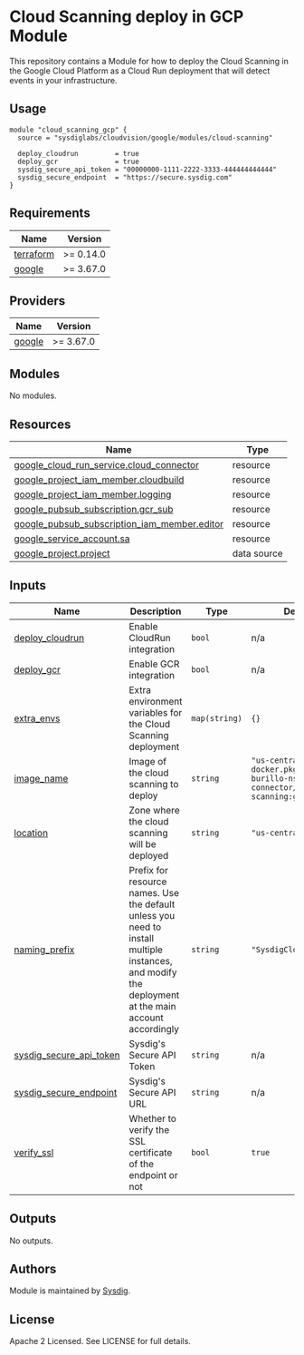 # Cloud Scanning deploy in GCP Module

This repository contains a Module for how to deploy the Cloud Scanning in the Google Cloud Platform as a Cloud Run
deployment that will detect events in your infrastructure.

## Usage

```hcl
module "cloud_scanning_gcp" {
  source = "sysdiglabs/cloudvision/google/modules/cloud-scanning"

  deploy_cloudrun         = true
  deploy_gcr              = true
  sysdig_secure_api_token = "00000000-1111-2222-3333-444444444444"
  sysdig_secure_endpoint  = "https://secure.sysdig.com"
}
```

<!-- BEGINNING OF PRE-COMMIT-TERRAFORM DOCS HOOK -->
## Requirements

| Name | Version |
|------|---------|
| <a name="requirement_terraform"></a> [terraform](#requirement\_terraform) | >= 0.14.0 |
| <a name="requirement_google"></a> [google](#requirement\_google) | >= 3.67.0 |

## Providers

| Name | Version |
|------|---------|
| <a name="provider_google"></a> [google](#provider\_google) | >= 3.67.0 |

## Modules

No modules.

## Resources

| Name | Type |
|------|------|
| [google_cloud_run_service.cloud_connector](https://registry.terraform.io/providers/hashicorp/google/latest/docs/resources/cloud_run_service) | resource |
| [google_project_iam_member.cloudbuild](https://registry.terraform.io/providers/hashicorp/google/latest/docs/resources/project_iam_member) | resource |
| [google_project_iam_member.logging](https://registry.terraform.io/providers/hashicorp/google/latest/docs/resources/project_iam_member) | resource |
| [google_pubsub_subscription.gcr_sub](https://registry.terraform.io/providers/hashicorp/google/latest/docs/resources/pubsub_subscription) | resource |
| [google_pubsub_subscription_iam_member.editor](https://registry.terraform.io/providers/hashicorp/google/latest/docs/resources/pubsub_subscription_iam_member) | resource |
| [google_service_account.sa](https://registry.terraform.io/providers/hashicorp/google/latest/docs/resources/service_account) | resource |
| [google_project.project](https://registry.terraform.io/providers/hashicorp/google/latest/docs/data-sources/project) | data source |

## Inputs

| Name | Description | Type | Default | Required |
|------|-------------|------|---------|:--------:|
| <a name="input_deploy_cloudrun"></a> [deploy\_cloudrun](#input\_deploy\_cloudrun) | Enable CloudRun integration | `bool` | n/a | yes |
| <a name="input_deploy_gcr"></a> [deploy\_gcr](#input\_deploy\_gcr) | Enable GCR integration | `bool` | n/a | yes |
| <a name="input_extra_envs"></a> [extra\_envs](#input\_extra\_envs) | Extra environment variables for the Cloud Scanning deployment | `map(string)` | `{}` | no |
| <a name="input_image_name"></a> [image\_name](#input\_image\_name) | Image of the cloud scanning to deploy | `string` | `"us-central1-docker.pkg.dev/mateo-burillo-ns/cloud-connector/cloud-scanning:gcp"` | no |
| <a name="input_location"></a> [location](#input\_location) | Zone where the cloud scanning will be deployed | `string` | `"us-central1"` | no |
| <a name="input_naming_prefix"></a> [naming\_prefix](#input\_naming\_prefix) | Prefix for resource names. Use the default unless you need to install multiple instances, and modify the deployment at the main account accordingly | `string` | `"SysdigCloud"` | no |
| <a name="input_sysdig_secure_api_token"></a> [sysdig\_secure\_api\_token](#input\_sysdig\_secure\_api\_token) | Sysdig's Secure API Token | `string` | n/a | yes |
| <a name="input_sysdig_secure_endpoint"></a> [sysdig\_secure\_endpoint](#input\_sysdig\_secure\_endpoint) | Sysdig's Secure API URL | `string` | n/a | yes |
| <a name="input_verify_ssl"></a> [verify\_ssl](#input\_verify\_ssl) | Whether to verify the SSL certificate of the endpoint or not | `bool` | `true` | no |

## Outputs

No outputs.
<!-- END OF PRE-COMMIT-TERRAFORM DOCS HOOK -->

## Authors

Module is maintained by [Sysdig](https://github.com/sysdiglabs/terraform-google-cloudvision).

## License

Apache 2 Licensed. See LICENSE for full details.
